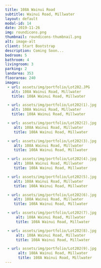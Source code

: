 ```yaml
---
title: 108A Wainui Road
subtitle: Wainui Road, Millwater
layout: default
modal-id: 14
date: 2019-11-26
img: roundicons.png
thumbnail: roundicons-thumbnail.png
alt: image-alt
client: Start Bootstrap
description: Coming Soon...
bedroom: 5
bathroom: 4
livingroom: 3
parking: 2
landarea: 353
floorarea: 240
images:
 - url: assets/img/portfolio/Lot202.JPG
   alt: 108A Wainui Road, Millwater
   title: 108A Wainui Road, Millwater

 - url: assets/img/portfolio/Lot202(1).jpg
   alt: 108A Wainui Road, Millwater
   title: 108A Wainui Road, Millwater

 - url: assets/img/portfolio/Lot202(2).jpg
    alt: 108A Wainui Road, Millwater
    title: 108A Wainui Road, Millwater

 - url: assets/img/portfolio/Lot202(3).jpg
    alt: 108A Wainui Road, Millwater
    title: 108A Wainui Road, Millwater

 - url: assets/img/portfolio/Lot202(4).jpg
    alt: 108A Wainui Road, Millwater
    title: 108A Wainui Road, Millwater

 - url: assets/img/portfolio/Lot202(5).jpg
    alt: 108A Wainui Road, Millwater
    title: 108A Wainui Road, Millwater

 - url: assets/img/portfolio/Lot202(6).jpg
    alt: 108A Wainui Road, Millwater
    title: 108A Wainui Road, Millwater

 - url: assets/img/portfolio/Lot202(7).jpg
     alt: 108A Wainui Road, Millwater
     title: 108A Wainui Road, Millwater

 - url: assets/img/portfolio/Lot202(8).jpg
     alt: 108A Wainui Road, Millwater
     title: 108A Wainui Road, Millwater

 - url: assets/img/portfolio/Lot202(9).jpg
      alt: 108A Wainui Road, Millwater
      title: 108A Wainui Road, Millwater
---
```


